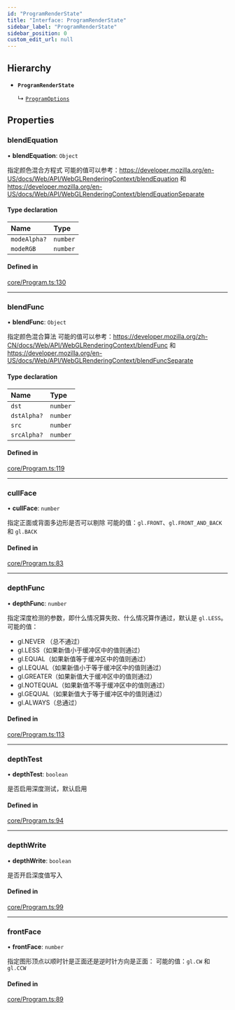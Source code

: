 ```yaml
---
id: "ProgramRenderState"
title: "Interface: ProgramRenderState"
sidebar_label: "ProgramRenderState"
sidebar_position: 0
custom_edit_url: null
---
```


## Hierarchy

- **`ProgramRenderState`**

  ↳ [`ProgramOptions`](ProgramOptions.md)

## Properties

### blendEquation

• **blendEquation**: `Object`

指定颜色混合方程式
可能的值可以参考：https://developer.mozilla.org/en-US/docs/Web/API/WebGLRenderingContext/blendEquation 和 https://developer.mozilla.org/en-US/docs/Web/API/WebGLRenderingContext/blendEquationSeparate

#### Type declaration

| Name | Type |
| :------ | :------ |
| `modeAlpha?` | `number` |
| `modeRGB` | `number` |

#### Defined in

[core/Program.ts:130](https://github.com/sakitam-gis/vis-engine/blob/master/src/core/Program.ts?at&#x3D;cadd330#line&#x3D;130)

___

### blendFunc

• **blendFunc**: `Object`

指定颜色混合算法
可能的值可以参考：https://developer.mozilla.org/zh-CN/docs/Web/API/WebGLRenderingContext/blendFunc 和 https://developer.mozilla.org/en-US/docs/Web/API/WebGLRenderingContext/blendFuncSeparate

#### Type declaration

| Name | Type |
| :------ | :------ |
| `dst` | `number` |
| `dstAlpha?` | `number` |
| `src` | `number` |
| `srcAlpha?` | `number` |

#### Defined in

[core/Program.ts:119](https://github.com/sakitam-gis/vis-engine/blob/master/src/core/Program.ts?at&#x3D;cadd330#line&#x3D;119)

___

### cullFace

• **cullFace**: `number`

指定正面或背面多边形是否可以剔除
可能的值：`gl.FRONT`、`gl.FRONT_AND_BACK` 和 `gl.BACK`

#### Defined in

[core/Program.ts:83](https://github.com/sakitam-gis/vis-engine/blob/master/src/core/Program.ts?at&#x3D;cadd330#line&#x3D;83)

___

### depthFunc

• **depthFunc**: `number`

指定深度检测的参数，即什么情况算失败、什么情况算作通过，默认是 `gl.LESS`。
可能的值：
- gl.NEVER （总不通过）
- gl.LESS（如果新值小于缓冲区中的值则通过）
- gl.EQUAL（如果新值等于缓冲区中的值则通过）
- gl.LEQUAL（如果新值小于等于缓冲区中的值则通过）
- gl.GREATER（如果新值大于缓冲区中的值则通过）
- gl.NOTEQUAL（如果新值不等于缓冲区中的值则通过）
- gl.GEQUAL（如果新值大于等于缓冲区中的值则通过）
- gl.ALWAYS（总通过）

#### Defined in

[core/Program.ts:113](https://github.com/sakitam-gis/vis-engine/blob/master/src/core/Program.ts?at&#x3D;cadd330#line&#x3D;113)

___

### depthTest

• **depthTest**: `boolean`

是否启用深度测试，默认启用

#### Defined in

[core/Program.ts:94](https://github.com/sakitam-gis/vis-engine/blob/master/src/core/Program.ts?at&#x3D;cadd330#line&#x3D;94)

___

### depthWrite

• **depthWrite**: `boolean`

是否开启深度值写入

#### Defined in

[core/Program.ts:99](https://github.com/sakitam-gis/vis-engine/blob/master/src/core/Program.ts?at&#x3D;cadd330#line&#x3D;99)

___

### frontFace

• **frontFace**: `number`

指定图形顶点以顺时针是正面还是逆时针方向是正面：
可能的值：`gl.CW` 和 `gl.CCW`

#### Defined in

[core/Program.ts:89](https://github.com/sakitam-gis/vis-engine/blob/master/src/core/Program.ts?at&#x3D;cadd330#line&#x3D;89)
